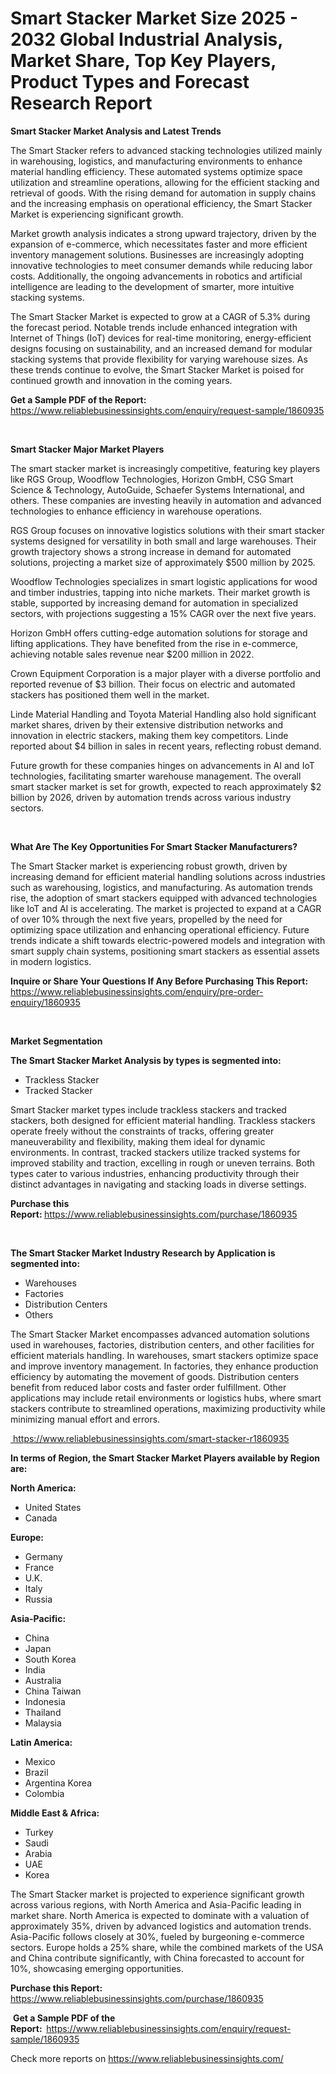 <p><h1>Smart Stacker Market Size 2025 - 2032 Global Industrial Analysis, Market Share, Top Key Players, Product Types and Forecast Research Report</h1></p><p><strong>Smart Stacker Market Analysis and Latest Trends</strong></p>
<p><p>The Smart Stacker refers to advanced stacking technologies utilized mainly in warehousing, logistics, and manufacturing environments to enhance material handling efficiency. These automated systems optimize space utilization and streamline operations, allowing for the efficient stacking and retrieval of goods. With the rising demand for automation in supply chains and the increasing emphasis on operational efficiency, the Smart Stacker Market is experiencing significant growth.</p><p>Market growth analysis indicates a strong upward trajectory, driven by the expansion of e-commerce, which necessitates faster and more efficient inventory management solutions. Businesses are increasingly adopting innovative technologies to meet consumer demands while reducing labor costs. Additionally, the ongoing advancements in robotics and artificial intelligence are leading to the development of smarter, more intuitive stacking systems.</p><p>The Smart Stacker Market is expected to grow at a CAGR of 5.3% during the forecast period. Notable trends include enhanced integration with Internet of Things (IoT) devices for real-time monitoring, energy-efficient designs focusing on sustainability, and an increased demand for modular stacking systems that provide flexibility for varying warehouse sizes. As these trends continue to evolve, the Smart Stacker Market is poised for continued growth and innovation in the coming years.</p></p>
<p><strong>Get a Sample PDF of the Report:&nbsp;</strong> <a href="https://www.reliablebusinessinsights.com/enquiry/request-sample/1860935?utm_campaign=3385&utm_medium=2&utm_source=Github&utm_content=ia&utm_term=11042025&utm_id=smart-stacker">https://www.reliablebusinessinsights.com/enquiry/request-sample/1860935</a></p>
<p>&nbsp;</p>
<p><strong>Smart Stacker Major Market Players</strong></p>
<p><p>The smart stacker market is increasingly competitive, featuring key players like RGS Group, Woodflow Technologies, Horizon GmbH, CSG Smart Science & Technology, AutoGuide, Schaefer Systems International, and others. These companies are investing heavily in automation and advanced technologies to enhance efficiency in warehouse operations.</p><p>RGS Group focuses on innovative logistics solutions with their smart stacker systems designed for versatility in both small and large warehouses. Their growth trajectory shows a strong increase in demand for automated solutions, projecting a market size of approximately $500 million by 2025.</p><p>Woodflow Technologies specializes in smart logistic applications for wood and timber industries, tapping into niche markets. Their market growth is stable, supported by increasing demand for automation in specialized sectors, with projections suggesting a 15% CAGR over the next five years.</p><p>Horizon GmbH offers cutting-edge automation solutions for storage and lifting applications. They have benefited from the rise in e-commerce, achieving notable sales revenue near $200 million in 2022.</p><p>Crown Equipment Corporation is a major player with a diverse portfolio and reported revenue of $3 billion. Their focus on electric and automated stackers has positioned them well in the market.</p><p>Linde Material Handling and Toyota Material Handling also hold significant market shares, driven by their extensive distribution networks and innovation in electric stackers, making them key competitors. Linde reported about $4 billion in sales in recent years, reflecting robust demand.</p><p>Future growth for these companies hinges on advancements in AI and IoT technologies, facilitating smarter warehouse management. The overall smart stacker market is set for growth, expected to reach approximately $2 billion by 2026, driven by automation trends across various industry sectors.</p></p>
<p>&nbsp;</p>
<p><strong>What Are The Key Opportunities For Smart Stacker Manufacturers?</strong></p>
<p><p>The Smart Stacker market is experiencing robust growth, driven by increasing demand for efficient material handling solutions across industries such as warehousing, logistics, and manufacturing. As automation trends rise, the adoption of smart stackers equipped with advanced technologies like IoT and AI is accelerating. The market is projected to expand at a CAGR of over 10% through the next five years, propelled by the need for optimizing space utilization and enhancing operational efficiency. Future trends indicate a shift towards electric-powered models and integration with smart supply chain systems, positioning smart stackers as essential assets in modern logistics.</p></p>
<p><strong>Inquire or Share Your Questions If Any Before Purchasing This Report:</strong> <a href="https://www.reliablebusinessinsights.com/enquiry/pre-order-enquiry/1860935?utm_campaign=3385&utm_medium=2&utm_source=Github&utm_content=ia&utm_term=11042025&utm_id=smart-stacker">https://www.reliablebusinessinsights.com/enquiry/pre-order-enquiry/1860935</a></p>
<p>&nbsp;</p>
<p><strong>Market Segmentation</strong></p>
<p><strong>The Smart Stacker Market Analysis by types is segmented into:</strong></p>
<p><ul><li>Trackless Stacker</li><li>Tracked Stacker</li></ul></p>
<p><p>Smart Stacker market types include trackless stackers and tracked stackers, both designed for efficient material handling. Trackless stackers operate freely without the constraints of tracks, offering greater maneuverability and flexibility, making them ideal for dynamic environments. In contrast, tracked stackers utilize tracked systems for improved stability and traction, excelling in rough or uneven terrains. Both types cater to various industries, enhancing productivity through their distinct advantages in navigating and stacking loads in diverse settings.</p></p>
<p><strong>Purchase this Report:&nbsp;</strong><a href="https://www.reliablebusinessinsights.com/purchase/1860935?utm_campaign=3385&utm_medium=2&utm_source=Github&utm_content=ia&utm_term=11042025&utm_id=smart-stacker">https://www.reliablebusinessinsights.com/purchase/1860935</a></p>
<p>&nbsp;</p>
<p><strong>The Smart Stacker Market Industry Research by Application is segmented into:</strong></p>
<p><ul><li>Warehouses</li><li>Factories</li><li>Distribution Centers</li><li>Others</li></ul></p>
<p><p>The Smart Stacker Market encompasses advanced automation solutions used in warehouses, factories, distribution centers, and other facilities for efficient materials handling. In warehouses, smart stackers optimize space and improve inventory management. In factories, they enhance production efficiency by automating the movement of goods. Distribution centers benefit from reduced labor costs and faster order fulfillment. Other applications may include retail environments or logistics hubs, where smart stackers contribute to streamlined operations, maximizing productivity while minimizing manual effort and errors.</p></p>
<p><a href="https://www.reliablebusinessinsights.com/smart-stacker-r1860935?utm_campaign=3385&utm_medium=2&utm_source=Github&utm_content=ia&utm_term=11042025&utm_id=smart-stacker">&nbsp;https://www.reliablebusinessinsights.com/smart-stacker-r1860935</a></p>
<p><strong>In terms of Region, the Smart Stacker Market Players available by Region are:</strong></p>
<p>
    <p> <strong> North America: </strong>
        <ul>
            <li>United States</li>
            <li>Canada</li>
        </ul>
        </p> 
    <p> <strong> Europe: </strong>
        <ul>
            <li>Germany</li>
            <li>France</li>
            <li>U.K.</li>
            <li>Italy</li>
            <li>Russia</li>
        </ul>
        </p> 
    <p> <strong> Asia-Pacific: </strong>
        <ul>
            <li>China</li>
            <li>Japan</li>
            <li>South Korea</li>
            <li>India</li>
            <li>Australia</li>
            <li>China Taiwan</li>
            <li>Indonesia</li>
            <li>Thailand</li>
            <li>Malaysia</li>
        </ul>
        </p> 
    <p> <strong> Latin America: </strong>
        <ul>
            <li>Mexico</li>
            <li>Brazil</li>
            <li>Argentina Korea</li>
            <li>Colombia</li>
        </ul>
        </p> 
    <p> <strong> Middle East & Africa: </strong>
        <ul>
            <li>Turkey</li>
            <li>Saudi</li>
            <li>Arabia</li>
            <li>UAE</li>
            <li>Korea</li>
        </ul>
    </p>
    </p>
<p><p>The Smart Stacker market is projected to experience significant growth across various regions, with North America and Asia-Pacific leading in market share. North America is expected to dominate with a valuation of approximately 35%, driven by advanced logistics and automation trends. Asia-Pacific follows closely at 30%, fueled by burgeoning e-commerce sectors. Europe holds a 25% share, while the combined markets of the USA and China contribute significantly, with China forecasted to account for 10%, showcasing emerging opportunities.</p></p>
<p><strong>Purchase this Report: </strong><a href="https://www.reliablebusinessinsights.com/purchase/1860935?utm_campaign=3385&utm_medium=2&utm_source=Github&utm_content=ia&utm_term=11042025&utm_id=smart-stacker">https://www.reliablebusinessinsights.com/purchase/1860935</a></p>
<p>&nbsp;<strong>Get a Sample PDF of the Report:&nbsp;&nbsp;</strong><a href="https://www.reliablebusinessinsights.com/enquiry/request-sample/1860935?utm_campaign=3385&utm_medium=2&utm_source=Github&utm_content=ia&utm_term=11042025&utm_id=smart-stacker">https://www.reliablebusinessinsights.com/enquiry/request-sample/1860935</a></p>
<p><strong></strong></p>
<p>Check more reports on <a href="https://www.reliablebusinessinsights.com/?utm_campaign=3385&utm_medium=2&utm_source=Github&utm_content=ia&utm_term=11042025&utm_id=smart-stacker">https://www.reliablebusinessinsights.com/</a></p>